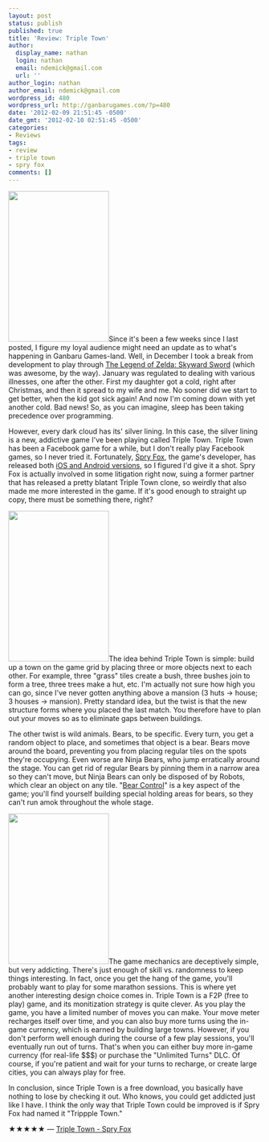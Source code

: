 ```yaml
---
layout: post
status: publish
published: true
title: 'Review: Triple Town'
author:
  display_name: nathan
  login: nathan
  email: ndemick@gmail.com
  url: ''
author_login: nathan
author_email: ndemick@gmail.com
wordpress_id: 480
wordpress_url: http://ganbarugames.com/?p=480
date: '2012-02-09 21:51:45 -0500'
date_gmt: '2012-02-10 02:51:45 -0500'
categories:
- Reviews
tags:
- review
- triple town
- spry fox
comments: []
---
```

<p><a href="http://ganbarugames.com/wp-content/uploads/2012/02/triple-town-beginning.png"><img src="http://ganbarugames.com/wp-content/uploads/2012/02/triple-town-beginning-200x300.png" alt="" title="Just starting out" width="200" height="300" class="alignright size-medium wp-image-486" /></a>Since it's been a few weeks since I last posted, I figure my loyal audience might need an update as to what's happening in Ganbaru Games-land. Well, in December I took a break from development to play through <a href="http://www.zelda.com/skywardsword/" title="The Legend of Zelda: Skyward Sword">The Legend of Zelda: Skyward Sword</a> (which was awesome, by the way). January was regulated to dealing with various illnesses, one after the other. First my daughter got a cold, right after Christmas, and then it spread to my wife and me. No sooner did we start to get better, when the kid got sick again! And now I'm coming down with yet another cold. Bad news! So, as you can imagine, sleep has been taking precedence over programming. </p>
<p>However, every dark cloud has its' silver lining. In this case, the silver lining is a new, addictive game I've been playing called Triple Town. Triple Town has been a Facebook game for a while, but I don't really play Facebook games, so I never tried it. Fortunately, <a href="http://www.spryfox.com/" title="Spry Fox">Spry Fox</a>, the game's developer, has released both <a href="http://www.spryfox.com/2012/01/triple-town-for-ios-and-android.html">iOS and Android versions</a>, so I figured I'd give it a shot. Spry Fox is actually involved in some litigation right now, suing a former partner that has released a pretty blatant Triple Town clone, so weirdly that also made me more interested in the game. If it's good enough to straight up copy, there must be something there, right?</p>
<p><a href="http://ganbarugames.com/wp-content/uploads/2012/02/triple-town-bears.png"><img src="http://ganbarugames.com/wp-content/uploads/2012/02/triple-town-bears-200x300.png" alt="" title="Bears Gone Wild!" width="200" height="300" class="alignleft size-medium wp-image-488" /></a>The idea behind Triple Town is simple: build up a town on the game grid by placing three or more objects next to each other. For example, three "grass" tiles create a bush, three bushes join to form a tree, three trees make a hut, etc. I'm actually not sure how high you can go, since I've never gotten anything above a mansion (3 huts -> house; 3 houses -> mansion). Pretty standard idea, but the twist is that the new structure forms where you placed the last match. You therefore have to plan out your moves so as to eliminate gaps between buildings. </p>
<p>The other twist is wild animals. Bears, to be specific. Every turn, you get a random object to place, and sometimes that object is a bear. Bears move around the board, preventing you from placing regular tiles on the spots they're occupying. Even worse are Ninja Bears, who jump erratically around the stage. You can get rid of regular Bears by pinning them in a narrow area so they can't move, but Ninja Bears can only be disposed of by Robots, which clear an object on any tile. "<a href="http://tripletown.blogspot.com/2012/02/controlling-your-bears.html">Bear Control</a>" is a key aspect of the game; you'll find yourself building special holding areas for bears, so they can't run amok throughout the whole stage.</p>
<p><a href="http://ganbarugames.com/wp-content/uploads/2012/02/triple-town-end.png"><img src="http://ganbarugames.com/wp-content/uploads/2012/02/triple-town-end-200x300.png" alt="" title="Finished building a town" width="200" height="300" class="alignright size-medium wp-image-487" /></a>The game mechanics are deceptively simple, but very addicting. There's just enough of skill vs. randomness to keep things interesting. In fact, once you get the hang of the game, you'll probably want to play for some marathon sessions. This is where yet another interesting design choice comes in. Triple Town is a F2P (free to play) game, and its monitization strategy is quite clever. As you play the game, you have a limited number of moves you can make. Your move meter recharges itself over time, and you can also buy more turns using the in-game currency, which is earned by building large towns. However, if you don't perform well enough during the course of a few play sessions, you'll eventually run out of turns. That's when you can either buy more in-game currency (for real-life $$$) or purchase the "Unlimited Turns" DLC. Of course, if you're patient and wait for your turns to recharge, or create large cities, you can always play for free.</p>
<p>In conclusion, since Triple Town is a free download, you basically have nothing to lose by checking it out. Who knows, you could get addicted just like I have. I think the only way that Triple Town could be improved is if Spry Fox had named it "Trippple Town."</p>
<p>★★★★★ &mdash; <a href="http://click.linksynergy.com/fs-bin/stat?id=0VdnAOV054A&offerid=146261&type=3&subid=0&tmpid=1826&RD_PARM1=http%253A%252F%252Fitunes.apple.com%252Fus%252Fapp%252Ftriple-town%252Fid490532168%253Fmt%253D8%2526uo%253D4%2526partnerId%253D30" target="itunes_store">Triple Town - Spry Fox</a></p>
